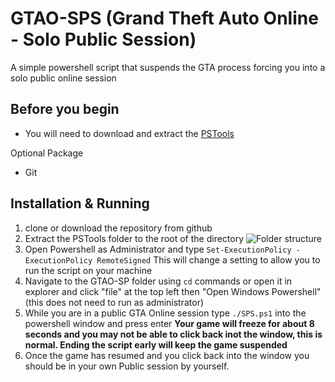 # GTAO-SPS (Grand Theft Auto Online - Solo Public Session)
A simple powershell script that suspends the GTA process forcing you into a solo public online session

## Before you begin
- You will need to download and extract the [PSTools](https://docs.microsoft.com/en-us/sysinternals/downloads/pstools)

Optional Package
- Git

## Installation & Running
1. clone or download the repository from github 
2. Extract the PSTools folder to the root of the directory
![Folder structure](https://i.imgur.com/yMTbg0n.png)
3. Open Powershell as Administrator and type `Set-ExecutionPolicy -ExecutionPolicy RemoteSigned` This will change a setting to allow you to run the script on your machine
4. Navigate to the GTAO-SP folder using `cd` commands or open it in explorer and click "file" at the top left then "Open Windows Powershell" (this does not need to run as administrator)
5. While you are in a public GTA Online session type `./SPS.ps1` into the powershell window and press enter **Your game will freeze for about 8 seconds and you may not be able to click back inot the window, this is normal. Ending the script early will keep the game suspended**
9. Once the game has resumed and you click back into the window you should be in your own Public session by yourself. 